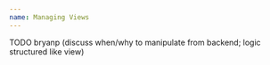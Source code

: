 ```yaml
---
name: Managing Views
---
```


TODO bryanp (discuss when/why to manipulate from backend; logic structured like view)

